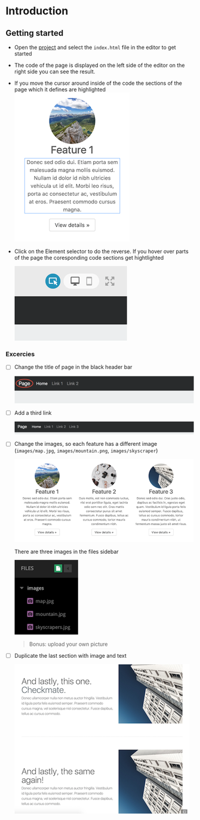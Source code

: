 # Introduction

## Getting started

- Open the [project](https://thimble.mozilla.org/en/projects/291425/remix) and select the `index.html` file in the editor to get started
- The code of the page is displayed on the left side of the editor on the right side you can see the result.
- If you move the cursor around inside of the code the sections of the page which it defines are highlighted
  ![](assets/hightlight-element.png)


- Click on the Element selector to do the reverse. If you hover over parts of the page the coresponding code sections get hightlighted 

  ![](assets/page-selector.png)


### Excercies

- [ ] Change the title of page in the black header bar

  ![](assets/title-activity.png)

- [ ] Add a third link

  ![](assets/third-link-activity.png)

- [ ] Change the images, so each feature has a different image (`images/map.jpg`, `images/mountain.png`, `images/skyscraper`)

  ![](assets/images-activity.png)

  There are three images in the files sidebar 

  ![](assets/file-explorer.png)


  > Bonus: upload your own picture
   
- [ ] Duplicate the last section with image and text
  
  ![](assets/duplicate-activity.png)
